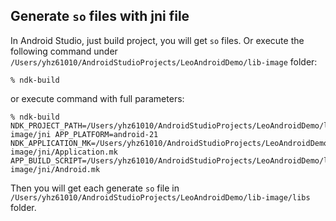 ## Generate `so` files with jni file

In Android Studio, just build project, you will get `so` files. Or execute the following command
under
`/Users/yhz61010/AndroidStudioProjects/LeoAndroidDemo/lib-image` folder:

```shell
% ndk-build
```

or execute command with full parameters:

```shell
% ndk-build NDK_PROJECT_PATH=/Users/yhz61010/AndroidStudioProjects/LeoAndroidDemo/lib-image/jni APP_PLATFORM=android-21 NDK_APPLICATION_MK=/Users/yhz61010/AndroidStudioProjects/LeoAndroidDemo/lib-image/jni/Application.mk APP_BUILD_SCRIPT=/Users/yhz61010/AndroidStudioProjects/LeoAndroidDemo/lib-image/jni/Android.mk
```

Then you will get each generate `so` file
in `/Users/yhz61010/AndroidStudioProjects/LeoAndroidDemo/lib-image/libs` folder.
